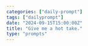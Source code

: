 ```yaml
---
categories: ["daily-prompt"]
tags: ["dailyprompt"]
date: "2024-09-15T15:00:00Z"
title: "Give me a hot take."
type: "prompts"
---
```

